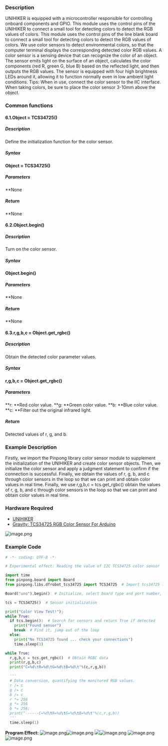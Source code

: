 ### Description
UNIHIKER is equipped with a microcontroller responsible for controlling onboard components and GPIO. This module uses the control pins of the UNIHIKER to connect a small tool for detecting colors to detect the RGB values of colors. This module uses the control pins of the line blank board to connect a small tool for detecting colors to detect the RGB values of colors. We use color sensors to detect environmental colors, so that the computer terminal displays the corresponding detected color RGB values.
A color sensor is a sensing device that can recognize the color of an object. The sensor emits light on the surface of an object, calculates the color components (red R, green G, blue B) based on the reflected light, and then outputs the RGB values. The sensor is equipped with four high brightness LEDs around it, allowing it to function normally even in low ambient light conditions.
Tips: When in use, connect the color sensor to the IIC interface. When taking colors, be sure to place the color sensor 3-10mm above the object.
### Common functions
#### 6.1.**Object = TCS34725()**
##### Description
Define the initialization function for the color sensor.
##### Syntax
**Object = TCS34725()**
##### Parameters
**None
##### Return
**None
#### 6.2.Object.begin()
##### Description
Turn on the color sensor.
##### Syntax
**Object.begin()**
##### Parameters
**None
##### Return
**None
#### 6.3.**r,g,b,c = Object.get_rgbc()**
##### Description
Obtain the detected color parameter values.
##### Syntax
**r,g,b,c = Object.get_rgbc()**
##### Parameters
**r: **Red color value.
**g: **Green color value.
**b: **Blue color value.
**c: **Filter out the original infrared light.
##### Return
Detected values of r, g, and b.
### Example Description
Firstly, we import the Pinpong library color sensor module to supplement the initialization of the UNIHIKER and create color sensor objects. Then, we initialize the color sensor and apply a judgment statement to confirm if the connection is successful. Finally, we obtain the values of r, g, b, and c through color sensors in the loop so that we can print and obtain color values in real time. Finally, we use r,g,b,c = tcs.get_rgbc() obtain the values of r, g, b, and c through color sensors in the loop so that we can print and obtain color values in real time.
### Hardware Required

- [UNIHIKER](https://www.dfrobot.com/product-2691.html)
- [Gravity: TCS34725 RGB Color Sensor For Arduino](https://www.dfrobot.com/product-1546.html)

![image.png](img/6_Color_recognition/1723086164070-47c34a7a-26d0-4363-88dc-e805418f536a.png)

### Example Code
```python
# -*- coding: UTF-8 -*-

# Experimental effect: Reading the value of I2C TCS34725 color sensor

import time
from pinpong.board import Board
from pinpong.libs.dfrobot_tcs34725 import TCS34725  # Import tcs34725 library from libs

Board("uno").begin()  # Initialize, select board type and port number, automatically recognize without entering port number

tcs = TCS34725()  # Sensor initialization

print("Color View Test!");
while True:
  if tcs.begin():  # Search for sensors and return True if detected
    print("Found sensor")
    break  # Find it, jump out of the loop
  else:
    print("No TCS34725 found ... check your connections")
    time.sleep(1)

while True:
  r,g,b,c = tcs.get_rgbc()  # Obtain RGBC data
  print(r,g,b,c)
  print("C=%d\tR=%d\tG=%d\tB=%d\t"%(c,r,g,b))

  '''
  # Data conversion, quantifying the monitored RGB values.
  r /= c
  g /= c
  b /= c
  r *= 256
  g *= 256
  b *= 256;
  print("------C=%d\tR=%d\tG=%d\tB=%d\t"%(c,r,g,b))
  '''
  time.sleep(1)
```
**Program Effect:**
![image.png](img/6_Color_recognition/1723089008313-c825006d-a39c-4b31-a4ab-fc3a7039b6b7.png)![image.png](img/6_Color_recognition/1723089035437-245e082a-fe56-4aa4-8716-dbadd5aa7b25.png)
![](img/6_Color_recognition/1723089184692-b25b8aca-e07f-4dac-8dd5-e1456636db67.png)![image.png](img/6_Color_recognition/1723089113536-056b4316-4e61-475e-ae95-14b61c649965.png)
![image.png](img/6_Color_recognition/1723089211071-f35d8d8e-5b92-4dbb-ad97-6f4e43c63ca9.png)![image.png](img/6_Color_recognition/1723089230549-4a5ee5a8-0f3b-4f38-ae10-f79a3c599fbf.png)
